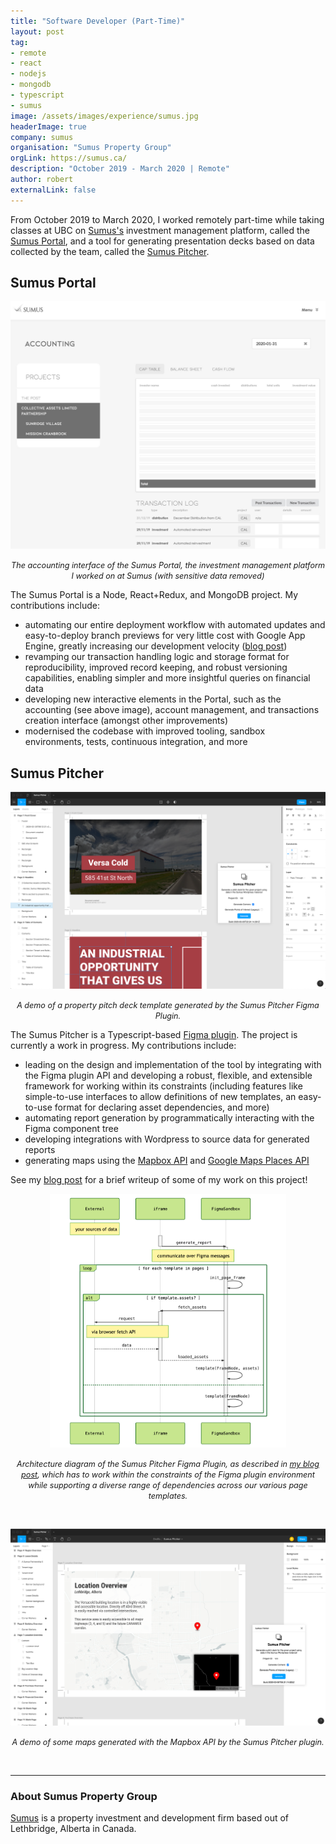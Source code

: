 ```yaml
---
title: "Software Developer (Part-Time)"
layout: post
tag:
- remote
- react
- nodejs
- mongodb
- typescript
- sumus
image: /assets/images/experience/sumus.jpg
headerImage: true
company: sumus
organisation: "Sumus Property Group"
orgLink: https://sumus.ca/
description: "October 2019 - March 2020 | Remote"
author: robert
externalLink: false
---
```



From October 2019 to March 2020, I worked remotely part-time while taking classes at UBC on
[Sumus's](#about-sumus-property-group) investment management platform, called the [Sumus Portal](#sumus-portal), and a tool for
generating presentation decks based on data collected by the team, called the [Sumus Pitcher](#sumus-pitcher).

## Sumus Portal

<p align="center">
    <img src="/assets/images/experience/sumus/portal-accounting.jpg" />
</p>

<p align="center">
    <i style="font-size:90%;">
    The accounting interface of the Sumus Portal, the investment management platform I worked on at Sumus
    (with sensitive data removed)
    </i>
</p>

The Sumus Portal is a Node, React+Redux, and MongoDB project. My contributions include:

* automating our entire deployment workflow with automated updates and easy-to-deploy branch previews
  for very little cost with Google App Engine, greatly increasing our development velocity ([blog post](/appengine-branch-previews))
* revamping our transaction handling logic and storage format for reproducibility, improved record keeping,
  and robust versioning capabilities, enabling simpler and more insightful queries on financial data
* developing new interactive elements in the Portal, such as the accounting (see above image),
  account management, and transactions creation interface (amongst other improvements)
* modernised the codebase with improved tooling, sandbox environments, tests, continuous integration, and more

## Sumus Pitcher

<p align="center">
    <img src="/assets/images/experience/sumus/pitcher-demo.png" />
</p>

<p align="center">
    <i style="font-size:90%;">
    A demo of a property pitch deck template generated by the Sumus Pitcher Figma Plugin.
    </i>
</p>

The Sumus Pitcher is a Typescript-based [Figma plugin](https://www.figma.com). The project is
currently a work in progress. My contributions include:

* leading on the design and implementation of the tool by integrating with the Figma plugin API
  and developing a robust, flexible, and extensible framework for working within its constraints
  (including features like simple-to-use interfaces to allow definitions of new templates, an
  easy-to-use format for declaring asset dependencies, and more)
* automating report generation by programmatically interacting with the Figma component tree
* developing integrations with Wordpress to source data for generated reports
* generating maps using the [Mapbox API](https://www.mapbox.com/) and [Google Maps Places API](https://developers.google.com/places/web-service/intro)

See my [blog post](/figma-report-plugin) for a brief writeup of some of my work on this project!

<p align="center">
    <img width="75%" src="/assets/images/experience/sumus/pitcher-architecture.png" />
</p>

<p align="center">
    <i style="font-size:90%;">
    Architecture diagram of the Sumus Pitcher Figma Plugin, as described in
    <a href="/figma-report-plugin">my blog post</a>, which has to work within the constraints of
    the Figma plugin environment while supporting a diverse range of dependencies across our various
    page templates.
    </i>
</p>

<br />

<p align="center">
    <img src="/assets/images/experience/sumus/pitcher-map.png" />
</p>

<p align="center">
    <i style="font-size:90%;">
    A demo of some maps generated with the Mapbox API by the Sumus Pitcher plugin.
    </i>
</p>

<br />

<hr />

### About Sumus Property Group

[Sumus](https://sumus.ca/about.html) is a property investment and development firm based out of
Lethbridge, Alberta in Canada.
